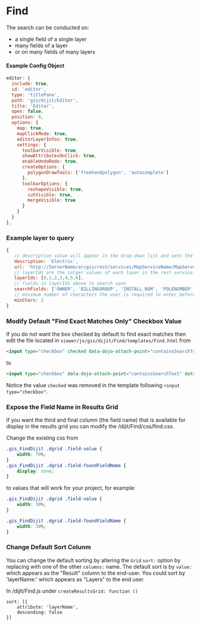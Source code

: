 # Find
The search can be conducted on:
* a single field of a single layer
* many fields of a layer
* or on many fields of many layers

#### Example Config Object
``` javascript
editor: {
  include: true,
  id: 'editor',
  type: 'titlePane',
  path: 'gis/dijit/Editor',
  title: 'Editor',
  open: false,
  position: 8,
  options: {
    map: true,
    mapClickMode: true,
    editorLayerInfos: true,
    settings: {
      toolbarVisible: true,
      showAttributesOnClick: true,
      enableUndoRedo: true,
      createOptions: {
        polygonDrawTools: ['freehandpolygon', 'autocomplete']
      },
      toolbarOptions: {
        reshapeVisible: true,
        cutVisible: true,
        mergeVisible: true
      }
    }
  }
},
```

### Example layer to query

``` javascript
{
   // description value will appear in the drop-down list and sets the url used to query the map service
   description: 'Electric',
   url: 'http://ServerName/arcgis/rest/services/MapServiceName/MapServer',
   // layerIds are the intger values of each layer in the rest service of the map service you want to query   
   layerIds: [0,1,2,3,4,5,6],
   // fields in layerIds above to search upon
   searchFields: ['OWNER', 'BILLINGGROUP', 'INSTALL_NUM', 'POLENUMBER', 'STREETADDRESS', 'DEVICEID'],
   // minimum number of characters the user is required to enter before the Find widget will start the search
   minChars: 2
}
```

### Modify Default "Find Exact Matches Only" Checkbox Value
If you do not want the box checked by default to find exact matches then edit the file located in `viewer/js/gis/dijit/Find/templates/Find.html` 
from

``` html
<input type="checkbox" checked data-dojo-attach-point="containsSearchText" data-dojo-type="dijit.form.CheckBox" data-dojo-props="class:'containsCheck'"/>
```

to

``` html
<input type="checkbox" data-dojo-attach-point="containsSearchText" data-dojo-type="dijit.form.CheckBox" data-dojo-props="class:'containsCheck'"/>
```

Notice the value `checked` was removed in the template following `<input type="checkbox"`.

### Expose the Field Name in Results Grid
If you want the third and final column (the field name) that is available for display in the results grid you can modify the /dijit/Find/css/find.css.

Change the existing css from 

``` css
.gis_FindDijit .dgrid .field-value {
	width: 70%;
}
.gis_FindDijit .dgrid .field-foundFieldName {
	display: none;
}
```

to values that will work for your project, for example:

``` css
.gis_FindDijit .dgrid .field-value {
	width: 30%;
}

.gis_FindDijit .dgrid .field-foundFieldName {
	width: 30%;
}
```

### Change Default Sort Colunm
You can change the default sorting by altering the `Grid` `sort:` option by replacing with one of the other `columns:` name. The default sort is by `value:` which appears as the "Result" column to the end-user. You could sort by 'layerName:' which appears as "Layers" to the end user. 

In /dijit/Find.js under `createResultsGrid: function ()`

```
sort: [{
    attribute: 'layerName',
    descending: false
}]
```